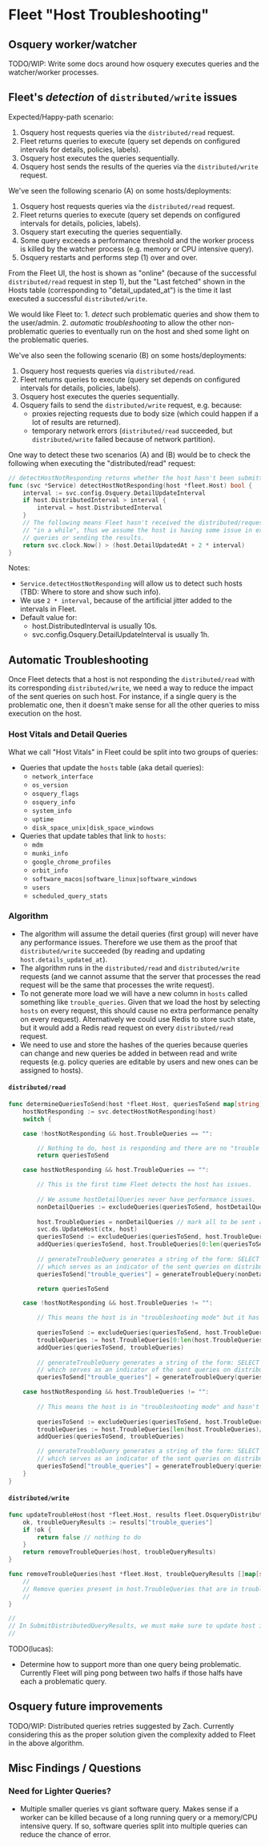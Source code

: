 # Fleet "Host Troubleshooting"

## Osquery worker/watcher

TODO/WIP: Write some docs around how osquery executes queries and the watcher/worker processes.

## Fleet's *detection* of `distributed/write` issues

Expected/Happy-path scenario:

1. Osquery host requests queries via the `distributed/read` request.
2. Fleet returns queries to execute (query set depends on configured intervals for details, policies, labels).
3. Osquery host executes the queries sequentially.
4. Osquery host sends the results of the queries via the `distributed/write` request.

We've seen the following scenario (A) on some hosts/deployments:

1. Osquery host requests queries via the `distributed/read` request.
2. Fleet returns queries to execute (query set depends on configured intervals for details, policies, labels).
3. Osquery start executing the queries sequentially.
4. Some query exceeds a performance threshold and the worker process is killed by the watcher process (e.g. memory or CPU intensive query).
5. Osquery restarts and performs step (1) over and over.

From the Fleet UI, the host is shown as "online" (because of the successful `distributed/read`
request in step 1), but the "Last fetched" shown in the Hosts table (corresponding to
"detail_updated_at") is the time it last executed a successful `distributed/write`.

We would like Fleet to:
    1. *detect* such problematic queries and show them to the user/admin.
    2. *automatic troubleshooting* to allow the other non-problematic queries to eventually run on
    the host and shed some light on the problematic queries.

We've also seen the following scenario (B) on some hosts/deployments:

1. Osquery host requests queries via `distributed/read`.
2. Fleet returns queries to execute (query set depends on configured intervals for details, policies, labels).
3. Osquery host executes the queries sequentially.
4. Osquery fails to send the `distributed/write` request, e.g. because:
    - proxies rejecting requests due to body size (which could happen if a lot of results are returned).
    - temporary network errors (`distributed/read` succeeded, but `distributed/write` failed because of network partition).

One way to detect these two scenarios (A) and (B) would be to check the following when executing the "distributed/read" request:

```go
// detectHostNotResponding returns whether the host hasn't been submitting results for sent queries.
func (svc *Service) detectHostNotResponding(host *fleet.Host) bool {
	interval := svc.config.Osquery.DetailUpdateInterval
	if host.DistributedInterval > interval {
		interval = host.DistributedInterval
	}
	// The following means Fleet hasn't received the distributed/request from the host
	// "in a while", thus we assume the host is having some issue in executing the
	// queries or sending the results.
	return svc.clock.Now() > (host.DetailUpdatedAt + 2 * interval)
} 
```

Notes: 
- `Service.detectHostNotResponding` will allow us to detect such hosts (TBD: Where to store and show such info).
- We use `2 * interval`, because of the artificial jitter added to the intervals in Fleet.
- Default value for:
    - host.DistributedInterval is usually 10s.
    - svc.config.Osquery.DetailUpdateInterval is usually 1h.

## Automatic Troubleshooting

Once Fleet detects that a host is not responding the `distributed/read` with its corresponding
`distributed/write`, we need a way to reduce the impact of the sent queries on such host.
For instance, if a single query is the problematic one, then it doesn't make sense for all the other queries to miss execution on the host.

### Host Vitals and Detail Queries

What we call "Host Vitals" in Fleet could be split into two groups of queries:
- Queries that update the `hosts` table (aka detail queries): 
    - `network_interface`
    - `os_version`
    - `osquery_flags`
    - `osquery_info`
    - `system_info`
    - `uptime`
    - `disk_space_unix|disk_space_windows`
- Queries that update tables that link to `hosts`:
    - `mdm`
    - `munki_info`
    - `google_chrome_profiles`
    - `orbit_info`
    - `software_macos|software_linux|software_windows`
    - `users`
    - `scheduled_query_stats`
	
### Algorithm

- The algorithm will assume the detail queries (first group) will never have any performance issues.
Therefore we use them as the proof that `distributed/write` succeeded (by reading and updating
`host.details_updated_at`).
- The algorithm runs in the `distributed/read` and `distributed/write` requests (and we cannot assume that the server that processes the read request will be the same that processes the write request).
- To not generate more load we will have a new column in `hosts` called something like `trouble_queries`.
Given that we load the host by selecting `hosts` on every request, this should cause no extra performance penalty on every request).
Alternatively we could use Redis to store such state, but it would add a Redis read request on every `distributed/read` request.
- We need to use and store the hashes of the queries because queries can change and new queries be
  added in between read and write requests (e.g. policy queries are editable by users and new ones can be assigned to hosts).

#### `distributed/read`
	
```go
func determineQueriesToSend(host *fleet.Host, queriesToSend map[string]string) map[string]string {
	hostNotResponding := svc.detectHostNotResponding(host)
	switch {

	case !hostNotResponding && host.TroubleQueries == "":

		// Nothing to do, host is responding and there are no "trouble queries".
		return queriesToSend

	case hostNotResponding && host.TroubleQueries == "":

		// This is the first time Fleet detects the host has issues.
		
		// We assume hostDetailQueries never have performance issues.
		nonDetailQueries := excludeQueries(queriesToSend, hostDetailQueries)
		
		host.TroubleQueries = nonDetailQueries // mark all to be sent as "trouble queries"
		svc.ds.UpdateHost(ctx, host)
		queriesToSend := excludeQueries(queriesToSend, host.TroubleQueries)
		addQueries(queriesToSend, host.TroubleQueries[0:len(queriesToSend)/2]) // send first half of queries
		
		// generateTroubleQuery generates a string of the form: SELECT "q0:hash(q0),q1:hash(q1),..."
		// which serves as an indicator of the sent queries on distributed/write.
		queriesToSend["trouble_queries"] = generateTroubleQuery(nonDetailQueries)

		return queriesToSend

	case !hostNotResponding && host.TroubleQueries != "":

		// This means the host is in "troubleshooting mode" but it has responded to some queries.
	
		queriesToSend := excludeQueries(queriesToSend, host.TroubleQueries)
		troubleQueries := host.TroubleQueries[0:len(host.TroubleQueries/2)] // send first half of queries
		addQueries(queriesToSend, troubleQueries)
		
		// generateTroubleQuery generates a string of the form: SELECT "q0:hash(q0),q1:hash(q1),..."
		// which serves as an indicator of the sent queries on distributed/write.
		queriesToSend["trouble_queries"] = generateTroubleQuery(queriesToSend)

	case hostNotResponding && host.TroubleQueries != "":
		
		// This means the host is in "troubleshooting mode" and hasn't responded to first half of trouble queries.
		
		queriesToSend := excludeQueries(queriesToSend, host.TroubleQueries)
		troubleQueries := host.TroubleQueries[len(host.TroubleQueries)/2: len(host.TroubleQueries)] // send second half of queries
		addQueries(queriesToSend, troubleQueries)

		// generateTroubleQuery generates a string of the form: SELECT "q0:hash(q0),q1:hash(q1),..."
		// which serves as an indicator of the sent queries on distributed/write.
		queriesToSend["trouble_queries"] = generateTroubleQuery(queriesToSend)		
	}
}
```

#### `distributed/write`
	
```go
func updateTroubleHost(host *fleet.Host, results fleet.OsqueryDistributedQueryResults) bool {
	ok, troubleQueryResults := results["trouble_queries"]
	if !ok {
		return false // nothing to do
	}
	return removeTroubleQueries(host, troubleQueryResults)
}

func removeTroubleQueries(host *fleet.Host, troubleQueryResults []map[string]string) bool {
	//
	// Remove queries present in host.TroubleQueries that are in troubleQueryResults (where hashes match)
	//
}

//
// In SubmitDistributedQueryResults, we must make sure to update host in the database if updateTroubleHost returns true.
//
```

TODO(lucas): 
- Determine how to support more than one query being problematic. Currently Fleet will ping pong between two halfs if those halfs have each a problematic query.

## Osquery future improvements

TODO/WIP: Distributed queries retries suggested by Zach.
Currently considering this as the proper solution given the complexity added to Fleet in the above algorithm.

## Misc Findings / Questions

### Need for Lighter Queries?

- Multiple smaller queries vs giant software query. Makes sense if a worker can be killed because of
  a long running query or a memory/CPU intensive query. If so, software queries split into multiple queries can reduce the chance of error.